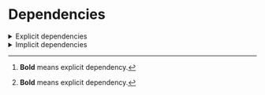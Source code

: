 # Dependencies

<details>
<summary>Explicit dependencies</summary>

|Dependency[^1]|Before|After|Package|Environments|
|-|-|-|-|-|
|[**polars**](https://prefix.dev/channels/conda-forge/packages/polars)|1.15.0|1.16.0|conda|*all envs* on osx-arm64|
|**pkg**|0.23.0|0.23.0|conda|*all envs* on linux-64|
|[**my-package**](https://prefix.dev/channels/conda-forge/packages/my-package)|py313hc743ca1_0|py313hc743ca1_1|conda|*all envs* on osx-arm64|

</details>

<details>
<summary>Implicit dependencies</summary>

|Dependency[^1]|Before|After|Package|Environments|
|-|-|-|-|-|


</details>

[^1]: **Bold** means explicit dependency.
[^2]: Dependency got downgraded.
